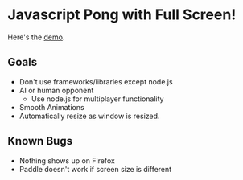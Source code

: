 Javascript Pong with Full Screen!
=================================

Here's the [demo](http://sunwooz.xp3.biz/ "Demo").

Goals
-----

+ Don't use frameworks/libraries except node.js
+ AI or human opponent
  + Use node.js for multiplayer functionality
+ Smooth Animations
+ Automatically resize as window is resized.

Known Bugs
----------

+ Nothing shows up on Firefox
+ Paddle doesn't work if screen size is different